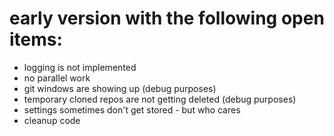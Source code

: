 # early version with the following open items: #

- logging is not implemented
- no parallel work
- git windows are showing up (debug purposes)
- temporary cloned repos are not getting deleted (debug purposes)
- settings sometimes don't get stored - but who cares
- cleanup code
